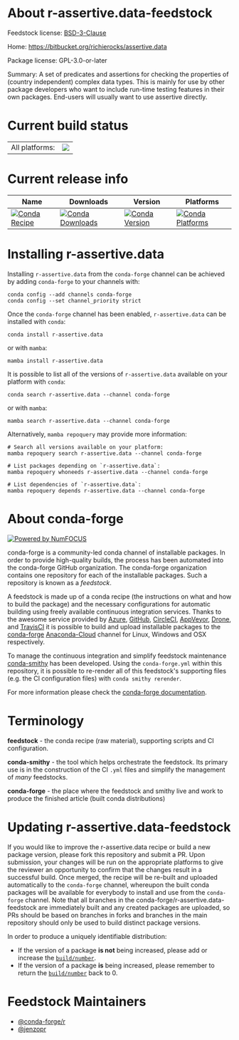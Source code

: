 About r-assertive.data-feedstock
================================

Feedstock license: [BSD-3-Clause](https://github.com/conda-forge/r-assertive.data-feedstock/blob/main/LICENSE.txt)

Home: https://bitbucket.org/richierocks/assertive.data

Package license: GPL-3.0-or-later

Summary: A set of predicates and assertions for checking the properties of (country independent) complex data types.  This is mainly for use by other package developers who want to include run-time testing features in their own packages.  End-users will usually want to use assertive directly.

Current build status
====================


<table><tr><td>All platforms:</td>
    <td>
      <a href="https://dev.azure.com/conda-forge/feedstock-builds/_build/latest?definitionId=967&branchName=main">
        <img src="https://dev.azure.com/conda-forge/feedstock-builds/_apis/build/status/r-assertive.data-feedstock?branchName=main">
      </a>
    </td>
  </tr>
</table>

Current release info
====================

| Name | Downloads | Version | Platforms |
| --- | --- | --- | --- |
| [![Conda Recipe](https://img.shields.io/badge/recipe-r--assertive.data-green.svg)](https://anaconda.org/conda-forge/r-assertive.data) | [![Conda Downloads](https://img.shields.io/conda/dn/conda-forge/r-assertive.data.svg)](https://anaconda.org/conda-forge/r-assertive.data) | [![Conda Version](https://img.shields.io/conda/vn/conda-forge/r-assertive.data.svg)](https://anaconda.org/conda-forge/r-assertive.data) | [![Conda Platforms](https://img.shields.io/conda/pn/conda-forge/r-assertive.data.svg)](https://anaconda.org/conda-forge/r-assertive.data) |

Installing r-assertive.data
===========================

Installing `r-assertive.data` from the `conda-forge` channel can be achieved by adding `conda-forge` to your channels with:

```
conda config --add channels conda-forge
conda config --set channel_priority strict
```

Once the `conda-forge` channel has been enabled, `r-assertive.data` can be installed with `conda`:

```
conda install r-assertive.data
```

or with `mamba`:

```
mamba install r-assertive.data
```

It is possible to list all of the versions of `r-assertive.data` available on your platform with `conda`:

```
conda search r-assertive.data --channel conda-forge
```

or with `mamba`:

```
mamba search r-assertive.data --channel conda-forge
```

Alternatively, `mamba repoquery` may provide more information:

```
# Search all versions available on your platform:
mamba repoquery search r-assertive.data --channel conda-forge

# List packages depending on `r-assertive.data`:
mamba repoquery whoneeds r-assertive.data --channel conda-forge

# List dependencies of `r-assertive.data`:
mamba repoquery depends r-assertive.data --channel conda-forge
```


About conda-forge
=================

[![Powered by
NumFOCUS](https://img.shields.io/badge/powered%20by-NumFOCUS-orange.svg?style=flat&colorA=E1523D&colorB=007D8A)](https://numfocus.org)

conda-forge is a community-led conda channel of installable packages.
In order to provide high-quality builds, the process has been automated into the
conda-forge GitHub organization. The conda-forge organization contains one repository
for each of the installable packages. Such a repository is known as a *feedstock*.

A feedstock is made up of a conda recipe (the instructions on what and how to build
the package) and the necessary configurations for automatic building using freely
available continuous integration services. Thanks to the awesome service provided by
[Azure](https://azure.microsoft.com/en-us/services/devops/), [GitHub](https://github.com/),
[CircleCI](https://circleci.com/), [AppVeyor](https://www.appveyor.com/),
[Drone](https://cloud.drone.io/welcome), and [TravisCI](https://travis-ci.com/)
it is possible to build and upload installable packages to the
[conda-forge](https://anaconda.org/conda-forge) [Anaconda-Cloud](https://anaconda.org/)
channel for Linux, Windows and OSX respectively.

To manage the continuous integration and simplify feedstock maintenance
[conda-smithy](https://github.com/conda-forge/conda-smithy) has been developed.
Using the ``conda-forge.yml`` within this repository, it is possible to re-render all of
this feedstock's supporting files (e.g. the CI configuration files) with ``conda smithy rerender``.

For more information please check the [conda-forge documentation](https://conda-forge.org/docs/).

Terminology
===========

**feedstock** - the conda recipe (raw material), supporting scripts and CI configuration.

**conda-smithy** - the tool which helps orchestrate the feedstock.
                   Its primary use is in the construction of the CI ``.yml`` files
                   and simplify the management of *many* feedstocks.

**conda-forge** - the place where the feedstock and smithy live and work to
                  produce the finished article (built conda distributions)


Updating r-assertive.data-feedstock
===================================

If you would like to improve the r-assertive.data recipe or build a new
package version, please fork this repository and submit a PR. Upon submission,
your changes will be run on the appropriate platforms to give the reviewer an
opportunity to confirm that the changes result in a successful build. Once
merged, the recipe will be re-built and uploaded automatically to the
`conda-forge` channel, whereupon the built conda packages will be available for
everybody to install and use from the `conda-forge` channel.
Note that all branches in the conda-forge/r-assertive.data-feedstock are
immediately built and any created packages are uploaded, so PRs should be based
on branches in forks and branches in the main repository should only be used to
build distinct package versions.

In order to produce a uniquely identifiable distribution:
 * If the version of a package **is not** being increased, please add or increase
   the [``build/number``](https://docs.conda.io/projects/conda-build/en/latest/resources/define-metadata.html#build-number-and-string).
 * If the version of a package **is** being increased, please remember to return
   the [``build/number``](https://docs.conda.io/projects/conda-build/en/latest/resources/define-metadata.html#build-number-and-string)
   back to 0.

Feedstock Maintainers
=====================

* [@conda-forge/r](https://github.com/conda-forge/r/)
* [@jenzopr](https://github.com/jenzopr/)


